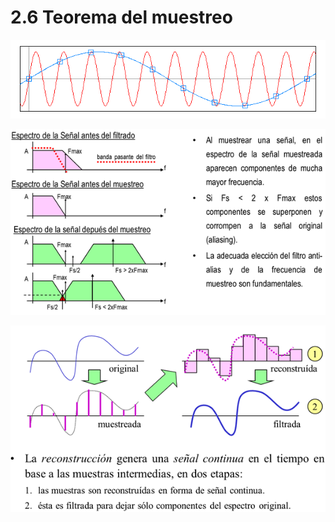 # 2.6 Teorema del muestreo

![](../.gitbook/assets/image%20%2824%29.png)

  


![](../.gitbook/assets/image%20%2841%29.png)

  


![](../.gitbook/assets/image%20%2862%29.png)

